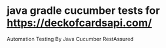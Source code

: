 # java gradle cucumber tests for https://deckofcardsapi.com/
Automation Testing By Java Cucumber RestAssured
